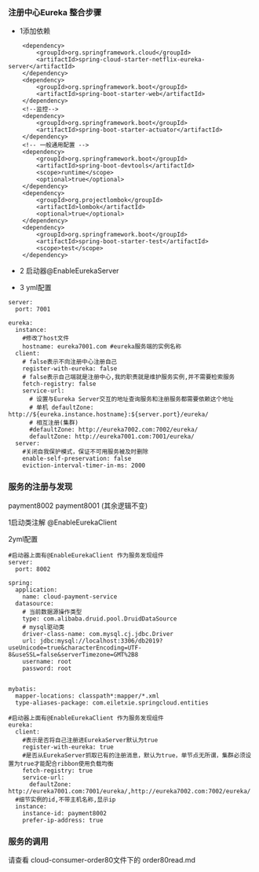  ### 注册中心Eureka 整合步骤
+ 1添加依赖
<!-- eureka-server -->
        <dependency>
            <groupId>org.springframework.cloud</groupId>
            <artifactId>spring-cloud-starter-netflix-eureka-server</artifactId>
        </dependency>
        <dependency>
            <groupId>org.springframework.boot</groupId>
            <artifactId>spring-boot-starter-web</artifactId>
        </dependency>
        <!--监控-->
        <dependency>
            <groupId>org.springframework.boot</groupId>
            <artifactId>spring-boot-starter-actuator</artifactId>
        </dependency>
        <!-- 一般通用配置 -->
        <dependency>
            <groupId>org.springframework.boot</groupId>
            <artifactId>spring-boot-devtools</artifactId>
            <scope>runtime</scope>
            <optional>true</optional>
        </dependency>
        <dependency>
            <groupId>org.projectlombok</groupId>
            <artifactId>lombok</artifactId>
            <optional>true</optional>
        </dependency>
        <dependency>
            <groupId>org.springframework.boot</groupId>
            <artifactId>spring-boot-starter-test</artifactId>
            <scope>test</scope>
        </dependency>
        
+ 2 启动器@EnableEurekaServer

+ 3 yml配置
```$xslt
server:
  port: 7001

eureka:
  instance:
    #修改了host文件
    hostname: eureka7001.com #eureka服务端的实例名称
  client:
    # false表示不向注册中心注册自己
    register-with-eureka: false
    # false表示自己端就是注册中心,我的职责就是维护服务实例,并不需要检索服务
    fetch-registry: false
    service-url:
      # 设置与Eureka Server交互的地址查询服务和注册服务都需要依赖这个地址
      # 单机 defaultZone: http://${eureka.instance.hostname}:${server.port}/eureka/
      # 相互注册(集群)
      #defaultZone: http://eureka7002.com:7002/eureka/
      defaultZone: http://eureka7001.com:7001/eureka/
  server:
    #关闭自我保护模式，保证不可用服务被及时删除
    enable-self-preservation: false
    eviction-interval-timer-in-ms: 2000
```

### 服务的注册与发现
payment8002 payment8001 (其余逻辑不变)

1启动类注解 @EnableEurekaClient

2yml配置
```$xslt
#启动器上面有@EnableEurekaClient 作为服务发现组件
server:
  port: 8002

spring:
  application:
    name: cloud-payment-service
  datasource:
    # 当前数据源操作类型
    type: com.alibaba.druid.pool.DruidDataSource
    # mysql驱动类
    driver-class-name: com.mysql.cj.jdbc.Driver
    url: jdbc:mysql://localhost:3306/db2019?useUnicode=true&characterEncoding=UTF-8&useSSL=false&serverTimezone=GMT%2B8
    username: root
    password: root


mybatis:
  mapper-locations: classpath*:mapper/*.xml
  type-aliases-package: com.eiletxie.springcloud.entities

#启动器上面有@EnableEurekaClient 作为服务发现组件
eureka:
  client:
    #表示是否将自己注册进EurekaServer默认为true
    register-with-eureka: true
    #是否从EurekaServer抓取已有的注册消息，默认为true，单节点无所谓，集群必须设置为true才能配合ribbon使用负载均衡
    fetch-registry: true
    service-url:
      defaultZone: http://eureka7001.com:7001/eureka/,http://eureka7002.com:7002/eureka/
  #细节实例的id,不带主机名称,显示ip
  instance: 
    instance-id: payment8002
    prefer-ip-address: true
```

### 服务的调用

请查看 cloud-consumer-order80文件下的 order80read.md



        